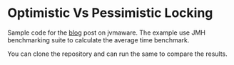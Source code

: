 # Optimistic Vs Pessimistic Locking

Sample code for the [blog](https://jvmaware.com/optimistic-pessimistic-locking/) post on jvmaware. The example use JMH benchmarking suite to 
calculate the average time benchmark.

You can clone the repository and can run the same to compare the results.